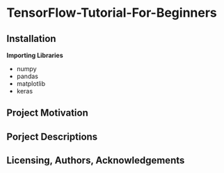 # TensorFlow-Tutorial-For-Beginners

## Installation
**Importing Libraries**</br>
* numpy
* pandas
* matplotlib
* keras

## Project Motivation

## Porject Descriptions 


## Licensing, Authors, Acknowledgements
